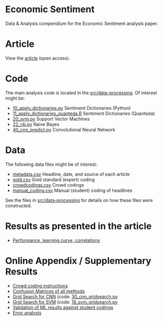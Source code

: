 # Economic Sentiment
Data &amp; Analysis compendium for the Economic Sentiment analysis paper.

# Article

View the [article](https://www.tandfonline.com/doi/pdf/10.1080/19312458.2020.1869198?needAccess=true) (open access).

# Code

The main analysis code is located in the [src/data-processing](src/data-processing). 
Of interest might be:

* [10_apply_dictionaries.py](src/data-processing/) Sentiment Dictionaries (Python)
* [11_apply_dictionaries_quanteda.R](src/data-processing/11_apply_dictionaries_quanteda.R) Sentiment Dictionaries (Quanteda)
* [20_svm.py](src/data-processing/20_svm.py) Support Vector Machines
* [22_nb.py](src/data-processing/22_nb.py) Naive Bayes
* [40_cnn_predict.py](src/data-processing/40_cnn_predict.py) Convolutional Neural Network

# Data

The following data files might be of interest:

* [metadata.csv](data/intermediate/metadata.csv) Headline, date, and source of each article
* [gold.csv](data/intermediate/gold.csv) Gold standard (expert) coding
* [crowdcodings.csv](data/intermediate/crowdcodings.csv) Crowd codings 
* [manual_coding.csv](data/intermediate/manual_coding.csv) Manual (student) coding of headlines

See the files in [src/data-processing](src/data-processing) for details on how these files were constructed.

# Results as presented in the article

* [Performance, learning curve, correlations](src/analysis/performance.md)

# Online Appendix / Supplementary Results

* [Crowd coding instructions](report/crowdcoding.md)
* [Confusion Matrices of all methods](src/analysis/confusion_matrix.md)
* [Grid Search for CNN](src/analysis/cnn_gridsearch.md) (code: [30_cnn_gridsearch.py](src/data-processing/30_cnn_gridsearch.py)
* [Grid Search for SVM](src/analysis/svm_gridsearch.md) (code: [19_svm_gridsearch.py](src/data-processing/19_svm_gridsearch.py)
* [Validation of ML results against student codings](src/analysis/ml_versus_students.md)
* [Error analysis](src/analysis/error_analysis.md)

